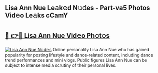 ## Lisa Ann Nue Le𝚊k𝚎d N𝚞𝚍es - Part-va5 Photos Vid𝚎o Le𝚊ks cCamY

# <h2><a href="http://fb1qih.evod.top/?m=Lisa+Ann+Nue">🔗 👉🔴 Lisa Ann Nue Vid𝚎o Ph𝚘t𝚘s</a></h2>

[![Lisa Ann Nue N𝚞d𝚎s](https://i.imgur.com/8V9OHl7.gif)](http://fb1qih.evod.top/?m=Lisa+Ann+Nue)
Online personality Lisa Ann Nue who has gained popularity for posting lifestyle and dance-related content, including dance trend performances and mini vlogs. Public figures Lisa Ann Nue can be subject to intense media scrutiny of their personal lives. 

